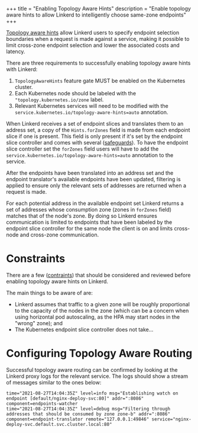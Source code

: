+++
title = "Enabling Topology Aware Hints"
description = "Enable topology aware hints to allow Linkerd to intelligently choose same-zone endpoints"
+++

[Topology aware hints](../features/topology-aware-hints/) allow Linkerd users to specify endpoint selection boundaries when a request is made against a service, making it possible to limit cross-zone endpoint selection and lower the associated costs and latency. 

There are three requirements to successfully enabling topology aware hints with Linkerd:

1. `TopologyAwareHints` feature gate MUST be enabled on the Kubernetes cluster.
2. Each Kubernetes node should be labeled with the `"topology.kubernetes.io/zone` label.
3. Relevant Kubernetes services will need to be modified with the `service.kubernetes.io/topology-aware-hints=auto` annotation.

When Linkerd receives a set of endpoint slices and translates them to an address set, a copy of the `Hints.forZones` field is made from each endpoint slice if one is present. This field is only present if it's set by the endpoint slice controller and comes with several ([safeguards][topology-aware-hints-safeguards]). To have the endpoint slice controller set the `forZones` field users will have to add the `service.kubernetes.io/topology-aware-hints=auto` annotation to the service.

After the endpoints have been translated into an address set and the endpoint translator's available endpoints have been updated, filtering is applied to ensure only the relevant sets of addresses are returned when a request is made.

For each potential address in the available endpoint set Linkerd returns a set of addresses whose consumption zone (zones in `forZones` field) matches that of the node's zone. By doing so Linkerd ensures communication is limited to endpoints that have been labeled by the endpoint slice controller for the same node the client is on and limits cross-node and cross-zone communication.


# Constraints

There are a few ([contraints][topology-aware-hints-constraints]) that should be considered and reviewed before enabling topology aware hints on Linkerd.    


The main things to be aware of are:

- Linkerd assumes that traffic to a given zone will be roughly proportional to the capacity of the nodes in the zone (which can be a concern when using horizontal pod autoscaling, as the HPA may start nodes in the "wrong" zone); and
- The Kubernetes endpoint slice controller does not take...

# Configuring Topology Aware Routing

Successful topology aware routing can be confirmed by looking at the Linkerd proxy logs for the relevant service. The logs should show a stream of messages similar to the ones below:

```
time="2021-08-27T14:04:35Z" level=info msg="Establishing watch on endpoint [default/nginx-deploy-svc:80]" addr=":8086" component=endpoints-watcher
time="2021-08-27T14:04:35Z" level=debug msg="Filtering through addresses that should be consumed by zone zone-b" addr=":8086" component=endpoint-translator remote="127.0.0.1:49846" service="nginx-deploy-svc.default.svc.cluster.local:80"
```


[topology-aware-hints-safeguards]: https://kubernetes.io/docs/concepts/services-networking/topology-aware-hints/#safeguards
[topology-aware-hints-constraints]: https://kubernetes.io/docs/concepts/services-networking/topology-aware-hints/#constraints